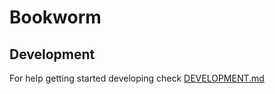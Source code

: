 # Bookworm

## Development

For help getting started developing check [DEVELOPMENT.md](DEVELOPMENT.md)
